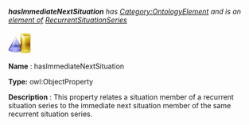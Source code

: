 ___hasImmediateNextSituation__ 
 has
 [Category:OntologyElement](../../Category/OntologyElement "Category:OntologyElement") 
 and is an
 [element of](../../Property/ElementOf "Property:ElementOf") 
[RecurrentSituationSeries](../../Submissions/RecurrentSituationSeries "Submissions:RecurrentSituationSeries")_




  





[![ObjectProperty](../images/thumb/c/c3/ObjectProperty.gif/45px-ObjectProperty.gif)](../../Image/ObjectProperty.gif "ObjectProperty")


__Name__ 
 : hasImmediateNextSituation
 



__Type:__ 
 owl:ObjectProperty
 



__Description__ 
 : This property relates a situation member of a recurrent situation series to the immediate next situation member of the same recurrent situation series.